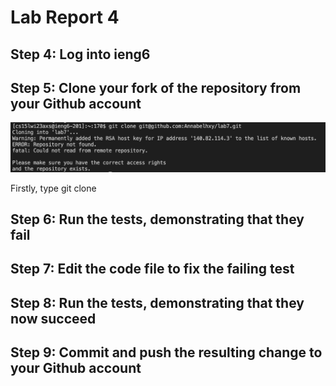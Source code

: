 # Lab Report 4
## Step 4: Log into ieng6

## Step 5: Clone your fork of the repository from your Github account
![Image](step_5.png)

Firstly, type git clone 

## Step 6: Run the tests, demonstrating that they fail

## Step 7: Edit the code file to fix the failing test

## Step 8: Run the tests, demonstrating that they now succeed

## Step 9: Commit and push the resulting change to your Github account
